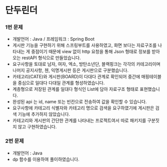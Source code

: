 # 단두린더


### 1번 문제
- 개발언어 : Java / 프레임워크 : Spring Boot
- 게시판 기능을 구현하기 위해 스프링부트를 사용하였고, 화면 보다는 자료구조를 나타내는 게 중점이기 때문에 view 없이 http 요청을 통해 Json 형태로 정보를 받아오는 restAPI 형식으로 만들었습니다.
- 요구사항을 토대로 남자, 여자, 엑소, 방탄소년단, 블랙핑크는 각각의 카테고리이며 나머지 공지사항, 첸, 익명게시판 등은 게시판으로 구분했습니다.
- 카테고리(CATE)와 게시판(BOARD)이 다대다 관계로 확인되어 중간에 매핑테이블을 중심으로 일대다 다대일 관계를 형성하였습니다.
- 계층형으로 저장된 관계를 일대다 형식인 List에 담아 자료구조 형태로 표현했습니다.
- 완성된 api 는 id, name 또는 빈칸으로 전송하여 값을 확인할 수 있습니다.
- 요구사항에 카테고리 식별자와 카테고리 명으로 검색을 요구하였기에 게시판은 검색 기능에 추가하지 않았습니다.
- 카테고리와 게시판의 간단한 관계를 나타내는 프로젝트여서 따로 패키지를 구분짓지 않고 구현하였습니다.


### 2번 문제
- 개발언어 : Java
- dp 함수를 이용하여 풀이하였습니다.
